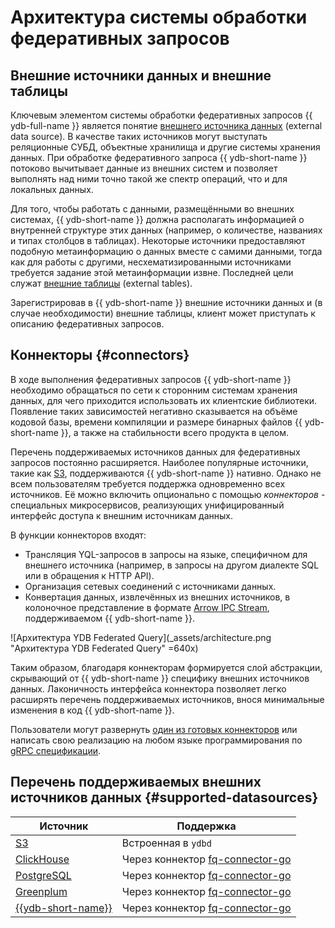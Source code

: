 # Aрхитектура системы обработки федеративных запросов

## Внешние источники данных и внешние таблицы

Ключевым элементом системы обработки федеративных запросов {{ ydb-full-name }} является понятие [внешнего источника данных](../datamodel/external_data_source.md) (external data source). В качестве таких источников могут выступать реляционные СУБД, объектные хранилища и другие системы хранения данных. При обработке федеративного запроса {{ ydb-short-name }} потоково вычитывает данные из внешних систем и позволяет выполнять над ними точно такой же спектр операций, что и для локальных данных.

Для того, чтобы работать с данными, размещёнными во внешних системах, {{ ydb-short-name }} должна располагать информацией о внутренней структуре этих данных (например, о количестве, названиях и типах столбцов в таблицах). Некоторые источники предоставляют подобную метаинформацию о данных вместе с самими данными, тогда как для работы с другими, несхематизированными источниками требуется задание этой метаинформации извне. Последней цели служат [внешние таблицы](../datamodel/external_table.md) (external tables).

Зарегистрировав в {{ ydb-short-name }} внешние источники данных и (в случае необходимости) внешние таблицы, клиент может приступать к описанию федеративных запросов.

## Коннекторы {#connectors}

В ходе выполнения федеративных запросов {{ ydb-short-name }} необходимо обращаться по сети к сторонним системам хранения данных, для чего приходится использовать их клиентские библиотеки. Появление таких зависимостей негативно сказывается на объёме кодовой базы, времени компиляции и размере бинарных файлов {{ ydb-short-name }}, а также на стабильности всего продукта в целом. 

Перечень поддерживаемых источников данных для федеративных запросов постоянно расширяется. 
Наиболее популярные источники, такие как [S3](s3), поддерживаются {{ ydb-short-name }} нативно. Однако не всем пользователям требуется поддержка одновременно всех источников. Её можно включить опционально с помощью  _коннекторов_ - специальных микросервисов, реализующих унифицированный интерфейс доступа к внешним источникам данных.

В функции коннекторов входят:

* Трансляция YQL-запросов в запросы на языке, специфичном для внешнего источника (например, в запросы на другом диалекте SQL или в обращения к HTTP API).
* Организация сетевых соединений с источниками данных.
* Конвертация данных, извлечённых из внешних источников, в колоночное представление в формате [Arrow IPC Stream](https://arrow.apache.org/docs/format/Columnar.html#serialization-and-interprocess-communication-ipc), поддерживаемом {{ ydb-short-name }}.

![Архитектура YDB Federated Query](_assets/architecture.png "Архитектура YDB Federated Query" =640x)

Таким образом, благодаря коннекторам формируется слой абстракции, скрывающий от {{ ydb-short-name }} специфику внешних источников данных. Лаконичность интерфейса коннектора позволяет легко расширять перечень поддерживаемых источников, внося минимальные изменения в код {{ ydb-short-name }}.

Пользователи могут развернуть [один из готовых коннекторов](../../deploy/manual/connector.md) или написать свою реализацию на любом языке программирования по [gRPC спецификации](https://github.com/ydb-platform/ydb/tree/main/ydb/library/yql/providers/generic/connector/api).

## Перечень поддерживаемых внешних источников данных {#supported-datasources}

| Источник | Поддержка |
| -------- | --------- |
| [S3](https://aws.amazon.com/ru/s3/) | Встроенная в `ydbd` |
| [ClickHouse](https://clickhouse.com/) | Через коннектор [fq-connector-go](../../deploy/manual/connector.md#fq-connector-go) |
| [PostgreSQL](https://www.postgresql.org/) | Через коннектор [fq-connector-go](../../deploy/manual/connector.md#fq-connector-go) |
| [Greenplum](https://greenplum.org/) | Через коннектор [fq-connector-go](../../deploy/manual/connector.md#fq-connector-go) |
| [{{ydb-short-name}}](https://ydb.tech/) | Через коннектор [fq-connector-go](../../deploy/manual/connector.md#fq-connector-go) |
